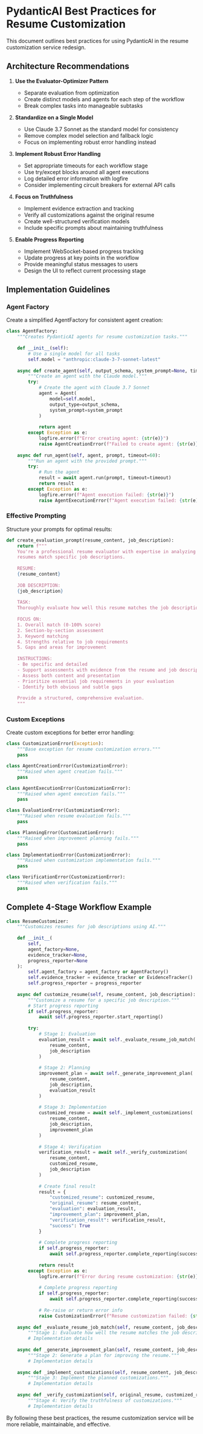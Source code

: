 # PydanticAI Best Practices for Resume Customization

This document outlines best practices for using PydanticAI in the resume customization service redesign.

## Architecture Recommendations

1. **Use the Evaluator-Optimizer Pattern**
   - Separate evaluation from optimization
   - Create distinct models and agents for each step of the workflow
   - Break complex tasks into manageable subtasks

2. **Standardize on a Single Model**
   - Use Claude 3.7 Sonnet as the standard model for consistency
   - Remove complex model selection and fallback logic
   - Focus on implementing robust error handling instead

3. **Implement Robust Error Handling**
   - Set appropriate timeouts for each workflow stage
   - Use try/except blocks around all agent executions
   - Log detailed error information with logfire
   - Consider implementing circuit breakers for external API calls

4. **Focus on Truthfulness**
   - Implement evidence extraction and tracking
   - Verify all customizations against the original resume
   - Create well-structured verification models
   - Include specific prompts about maintaining truthfulness

5. **Enable Progress Reporting**
   - Implement WebSocket-based progress tracking
   - Update progress at key points in the workflow
   - Provide meaningful status messages to users
   - Design the UI to reflect current processing stage

## Implementation Guidelines

### Agent Factory

Create a simplified AgentFactory for consistent agent creation:

```python
class AgentFactory:
    """Creates PydanticAI agents for resume customization tasks."""
    
    def __init__(self):
        # Use a single model for all tasks
        self.model = "anthropic:claude-3-7-sonnet-latest"
        
    async def create_agent(self, output_schema, system_prompt=None, timeout=60):
        """Create an agent with the Claude model."""
        try:
            # Create the agent with Claude 3.7 Sonnet
            agent = Agent(
                model=self.model,
                output_type=output_schema,
                system_prompt=system_prompt
            )
            
            return agent
        except Exception as e:
            logfire.error(f"Error creating agent: {str(e)}")
            raise AgentCreationError(f"Failed to create agent: {str(e)}")
            
    async def run_agent(self, agent, prompt, timeout=60):
        """Run an agent with the provided prompt."""
        try:
            # Run the agent
            result = await agent.run(prompt, timeout=timeout)
            return result
        except Exception as e:
            logfire.error(f"Agent execution failed: {str(e)}")
            raise AgentExecutionError(f"Agent execution failed: {str(e)}")
```

### Effective Prompting

Structure your prompts for optimal results:

```python
def create_evaluation_prompt(resume_content, job_description):
    return f"""
    You're a professional resume evaluator with expertise in analyzing how well
    resumes match specific job descriptions.
    
    RESUME:
    {resume_content}
    
    JOB DESCRIPTION:
    {job_description}
    
    TASK:
    Thoroughly evaluate how well this resume matches the job description.
    
    FOCUS ON:
    1. Overall match (0-100% score)
    2. Section-by-section assessment
    3. Keyword matching
    4. Strengths relative to job requirements
    5. Gaps and areas for improvement
    
    INSTRUCTIONS:
    - Be specific and detailed
    - Support assessments with evidence from the resume and job description
    - Assess both content and presentation
    - Prioritize essential job requirements in your evaluation
    - Identify both obvious and subtle gaps
    
    Provide a structured, comprehensive evaluation.
    """
```

### Custom Exceptions

Create custom exceptions for better error handling:

```python
class CustomizationError(Exception):
    """Base exception for resume customization errors."""
    pass

class AgentCreationError(CustomizationError):
    """Raised when agent creation fails."""
    pass

class AgentExecutionError(CustomizationError):
    """Raised when agent execution fails."""
    pass

class EvaluationError(CustomizationError):
    """Raised when resume evaluation fails."""
    pass

class PlanningError(CustomizationError):
    """Raised when improvement planning fails."""
    pass

class ImplementationError(CustomizationError):
    """Raised when customization implementation fails."""
    pass

class VerificationError(CustomizationError):
    """Raised when verification fails."""
    pass
```

## Complete 4-Stage Workflow Example

```python
class ResumeCustomizer:
    """Customizes resumes for job descriptions using AI."""
    
    def __init__(
        self,
        agent_factory=None,
        evidence_tracker=None,
        progress_reporter=None
    ):
        self.agent_factory = agent_factory or AgentFactory()
        self.evidence_tracker = evidence_tracker or EvidenceTracker()
        self.progress_reporter = progress_reporter
        
    async def customize_resume(self, resume_content, job_description):
        """Customize a resume for a specific job description."""
        # Start progress reporting
        if self.progress_reporter:
            await self.progress_reporter.start_reporting()
            
        try:
            # Stage 1: Evaluation
            evaluation_result = await self._evaluate_resume_job_match(
                resume_content, 
                job_description
            )
            
            # Stage 2: Planning
            improvement_plan = await self._generate_improvement_plan(
                resume_content,
                job_description,
                evaluation_result
            )
            
            # Stage 3: Implementation
            customized_resume = await self._implement_customizations(
                resume_content,
                job_description,
                improvement_plan
            )
            
            # Stage 4: Verification
            verification_result = await self._verify_customization(
                resume_content,
                customized_resume,
                job_description
            )
            
            # Create final result
            result = {
                "customized_resume": customized_resume,
                "original_resume": resume_content,
                "evaluation": evaluation_result,
                "improvement_plan": improvement_plan,
                "verification_result": verification_result,
                "success": True
            }
            
            # Complete progress reporting
            if self.progress_reporter:
                await self.progress_reporter.complete_reporting(success=True)
                
            return result
        except Exception as e:
            logfire.error(f"Error during resume customization: {str(e)}")
            
            # Complete progress reporting
            if self.progress_reporter:
                await self.progress_reporter.complete_reporting(success=False)
                
            # Re-raise or return error info
            raise CustomizationError(f"Resume customization failed: {str(e)}")
            
    async def _evaluate_resume_job_match(self, resume_content, job_description):
        """Stage 1: Evaluate how well the resume matches the job description."""
        # Implementation details
        
    async def _generate_improvement_plan(self, resume_content, job_description, evaluation_result):
        """Stage 2: Generate a plan for improving the resume."""
        # Implementation details
        
    async def _implement_customizations(self, resume_content, job_description, improvement_plan):
        """Stage 3: Implement the planned customizations."""
        # Implementation details
        
    async def _verify_customization(self, original_resume, customized_resume, job_description):
        """Stage 4: Verify the truthfulness of customizations."""
        # Implementation details
```

By following these best practices, the resume customization service will be more reliable, maintainable, and effective.